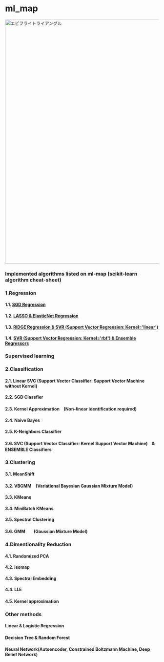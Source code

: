 # ml_map
<img width="800" src="https://user-images.githubusercontent.com/60038634/138719935-d4cf8094-9cc3-4afd-ace5-aa6a8b134af3.png" alt="エビフライトライアングル" title="サンプル">

### Implemented algorithms listed on ml-map (scikit-learn algorithm cheat-sheet)  
### 1.Regression 
  #### 1.1. [SGD Regression](https://github.com/HaruHonda/ml_map/blob/main/algorithms/1.1.%20SGD%20Regression) 
  #### 1.2. [LASSO & ElasticNet Regression](https://github.com/HaruHonda/ml_map/blob/main/algorithms/1.2.%20LASSO%20%26%20ElasticNet%20Regression)
  #### 1.3. [RIDGE Regression & SVR (Support Vector Regression: Kernel='linear')](https://github.com/HaruHonda/ml_map/tree/main/algorithms/1.2.%20LASSO%20%26%20ElasticNet%20Regression) 
  #### 1.4. [SVR (Support Vector Regression: Kernel='rbf') & Ensemble Regressors](https://github.com/HaruHonda/ml_map/tree/main/algorithms/1.4.%20SVR%20(Support%20Vector%20Regression)%20%26%20Ensemble%20Regressors)

### Supervised learning 
### 2.Classification
  #### 2.1. Linear SVC (Support Vector Classifier: Support Vector Machine without Kernel)
  #### 2.2. SGD Classfier
  #### 2.3. Kernel Approximation　(Non-linear identification required)
  #### 2.4. Naive Bayes
  #### 2.5. K-Neighbors Classifier
  #### 2.6. SVC (Support Vector Classifier: Kernel Support Vector Machine)　& ENSEMBLE Classifiers　

### 3.Clustering
  #### 3.1. MeanShift
  #### 3.2. VBGMM　(Variational Bayesian Gaussian Mixture Model)
  #### 3.3. KMeans
  #### 3.4. MiniBatch KMeans
  #### 3.5. Spectral Clustering
  #### 3.6. GMM　　(Gaussian Mixture Model)

### 4.Dimentionality Reduction
  #### 4.1. Randomized PCA
  #### 4.2. Isomap
  #### 4.3. Spectral Embedding
  #### 4.4. LLE
  #### 4.5. Kernel approximation　　

### Other methods ###
#### Linear & Logistic Regression
#### Decision Tree & Random Forest　
#### Neural Network(Autoencoder, Constrained Boltzmann Machine, Deep Belief Network)
